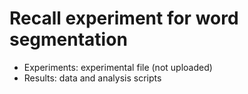 # Recall experiment for word segmentation

* Experiments: experimental file (not uploaded)
* Results: data and analysis scripts


